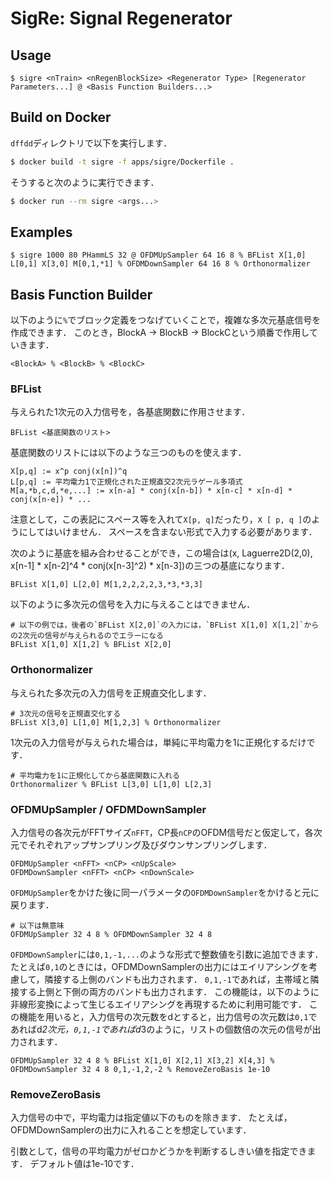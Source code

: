 # SigRe: Signal Regenerator

## Usage

```
$ sigre <nTrain> <nRegenBlockSize> <Regenerator Type> [Regenerator Parameters...] @ <Basis Function Builders...>
```

## Build on Docker

`dffdd`ディレクトリで以下を実行します．

```sh
$ docker build -t sigre -f apps/sigre/Dockerfile .
```

そうすると次のように実行できます．

```sh
$ docker run --rm sigre <args...>
```

## Examples

```
$ sigre 1000 80 PHammLS 32 @ OFDMUpSampler 64 16 8 % BFList X[1,0] L[0,1] X[3,0] M[0,1,*1] % OFDMDownSampler 64 16 8 % Orthonormalizer
```

## Basis Function Builder

以下のように`%`でブロック定義をつなげていくことで，複雑な多次元基底信号を作成できます．
このとき，BlockA -> BlockB -> BlockCという順番で作用していきます．

```
<BlockA> % <BlockB> % <BlockC>
```

### BFList

与えられた1次元の入力信号を，各基底関数に作用させます．

```
BFList <基底関数のリスト>
```

基底関数のリストには以下のような三つのものを使えます．

```
X[p,q] := x^p conj(x[n])^q
L[p,q] := 平均電力1で正規化された正規直交2次元ラゲール多項式
M[a,*b,c,d,*e,...] := x[n-a] * conj(x[n-b]) * x[n-c] * x[n-d] * conj(x[n-e]) * ...
```

注意として，この表記にスペース等を入れて`X[p, q]`だったり，`X [ p, q ]`のようにしてはいけません．
スペースを含まない形式で入力する必要があります．

次のように基底を組み合わせることができ，この場合は(x, Laguerre2D(2,0), x[n-1] * x[n-2]^4 * conj(x[n-3]^2) * x[n-3])の三つの基底になります．

```
BFList X[1,0] L[2,0] M[1,2,2,2,2,3,*3,*3,3]
```

以下のように多次元の信号を入力に与えることはできません．

```
# 以下の例では，後者の`BFList X[2,0]`の入力には，`BFList X[1,0] X[1,2]`からの2次元の信号が与えられるのでエラーになる
BFList X[1,0] X[1,2] % BFList X[2,0]
```


### Orthonormalizer

与えられた多次元の入力信号を正規直交化します．

```
# 3次元の信号を正規直交化する
BFList X[3,0] L[1,0] M[1,2,3] % Orthonormalizer
```

1次元の入力信号が与えられた場合は，単純に平均電力を1に正規化するだけです．

```
# 平均電力を1に正規化してから基底関数に入れる
Orthonormalizer % BFList L[3,0] L[1,0] L[2,3]
```


### OFDMUpSampler / OFDMDownSampler

入力信号の各次元がFFTサイズ`nFFT`，CP長`nCP`のOFDM信号だと仮定して，各次元でそれぞれアップサンプリング及びダウンサンプリングします．

```
OFDMUpSampler <nFFT> <nCP> <nUpScale>
OFDMDownSampler <nFFT> <nCP> <nDownScale>
```

`OFDMUpSampler`をかけた後に同一パラメータの`OFDMDownSampler`をかけると元に戻ります．

```
# 以下は無意味
OFDMUpSampler 32 4 8 % OFDMDownSampler 32 4 8
```

`OFDMDownSampler`には`0,1,-1,...`のような形式で整数値を引数に追加できます．
たとえば`0,1`のときには，OFDMDownSamplerの出力にはエイリアシングを考慮して，隣接する上側のバンドも出力されます．
`0,1,-1`であれば，主帯域と隣接する上側と下側の両方のバンドも出力されます．
この機能は，以下のように非線形変換によって生じるエイリアシングを再現するために利用可能です．
この機能を用いると，入力信号の次元数をdとすると，出力信号の次元数は`0,1`であればd*2次元，`0,1,-1`であればd*3のように，リストの個数倍の次元の信号が出力されます．

```
OFDMUpSampler 32 4 8 % BFList X[1,0] X[2,1] X[3,2] X[4,3] % OFDMDownSampler 32 4 8 0,1,-1,2,-2 % RemoveZeroBasis 1e-10
```


### RemoveZeroBasis

入力信号の中で，平均電力は指定値以下のものを除きます．
たとえば，OFDMDownSamplerの出力に入れることを想定しています．

引数として，信号の平均電力がゼロかどうかを判断するしきい値を指定できます．
デフォルト値は1e-10です．
